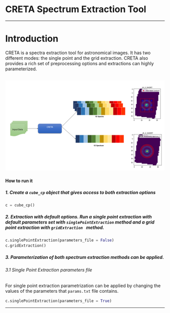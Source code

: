 # CRETA Spectrum Extraction Tool
---
# Introduction #
CRETA is a spectra extraction tool for astronomical images. It has two different modes: the single point and the grid extraction. CRETA also provides a rich set of preprocessing options and extractions can highly parameterized. 

 ![picture alt](https://github.com/roumpakis/CRETA/blob/main/Images/22.png?raw=true "CRETA")
---
#### How to run it
##### 1. Create a ```cube_cp``` object that gives access to both extraction options
```python 
c = cube_cp()
```
##### 2. Extraction with default options. Run a single point extraction with default parameters set with ```singlePointExtraction``` method and a grid point extraction with ```gridExtraction ``` method.
```python 
c.singlePointExtraction(parameters_file = False)
c.gridExtraction()
```

##### 3. Parameterization of both spectrum extraction methods can be applied.
###### 3.1 Single Point Extraction parameters file
For single point extraction parametrization can be applied by changing the values of the parameters that ```params.txt``` file contains. 
```python 
c.singlePointExtraction(parameters_file = True)
```
---
